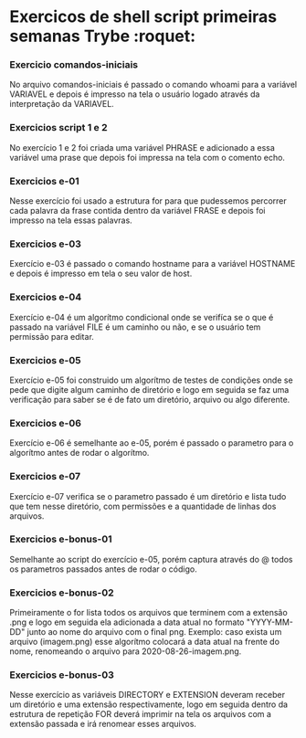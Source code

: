 # Exercicos de shell script primeiras semanas Trybe :roquet: #

### Exercicio comandos-iniciais ###

No arquivo comandos-iniciais é passado o comando whoami para a variável VARIAVEL e depois é impresso na tela o usuário logado através da interpretação da VARIAVEL.

### Exercicios script 1 e 2 ###

No exercício 1 e 2 foi criada uma variável PHRASE e adicionado a essa variável uma prase que depois foi impressa na tela com o comento echo.

### Exercicios e-01 ###

Nesse exercício foi usado a estrutura for para que pudessemos percorrer cada palavra da frase contida dentro da variável FRASE e depois foi impresso na tela essas palavras.

### Exercicios e-03 ###


Exercício e-03 é passado o comando hostname para a variável HOSTNAME e depois é impresso em tela o seu valor de host.

### Exercicios e-04 ###

Exercício e-04 é um algorítmo condicional onde se verifíca se o que é passado na variável FILE é um caminho ou não, e se o usuário tem permissão para editar.

### Exercicios e-05 ###

Exercício e-05 foi construido um algorítmo de testes de condições onde se pede que digite algum caminho de diretório e logo em seguida se faz uma verificação para saber se é de fato um diretório, arquivo ou algo diferente.

### Exercicios e-06 ###

Exercício e-06 é semelhante ao e-05, porém é passado o parametro para o algorítmo antes de rodar o algorítmo.

### Exercicios e-07 ###

Exercício e-07 verifica se o parametro passado é um diretório e lista tudo que tem nesse diretório, com permissões e a quantidade de linhas dos arquivos.

### Exercicios e-bonus-01 ###

Semelhante ao script do exercício e-05, porém captura através do @ todos os parametros passados antes de rodar o código.

### Exercicios e-bonus-02 ###

Primeiramente o for lista todos os arquivos que terminem com a extensão .png e logo em seguida ela adicionada a data atual no formato "YYYY-MM-DD" junto ao nome do arquivo com o final png. Exemplo: caso exista um arquivo (imagem.png) esse algorítmo colocará a data atual na frente do nome, renomeando o arquivo para 2020-08-26-imagem.png.


### Exercicios e-bonus-03 ###

Nesse exercício as variáveis DIRECTORY e EXTENSION deveram receber um diretório e uma extensão respectivamente, logo em seguida dentro da estrutura de repetição FOR deverá imprimir na tela os arquivos com a extensão passada e irá renomear esses arquivos.









